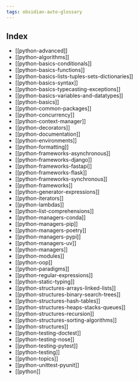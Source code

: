 ```yaml
---
tags: obsidian-auto-glossary
---
```

## Index
- [[python-advanced]]
- [[python-algorithms]]
- [[python-basics-conditionals]]
- [[python-basics-functions]]
- [[python-basics-lists-tuples-sets-dictionaries]]
- [[python-basics-syntax]]
- [[python-basics-typecasting-exceptions]]
- [[python-basics-variables-and-datatypes]]
- [[python-basics]]
- [[python-common-packages]]
- [[python-concurrency]]
- [[python-context-manager]]
- [[python-decorators]]
- [[python-documentation]]
- [[python-environments]]
- [[python-formatting]]
- [[python-frameworks-asynchronous]]
- [[python-frameworks-django]]
- [[python-frameworks-fastapi]]
- [[python-frameworks-flask]]
- [[python-frameworks-synchronous]]
- [[python-frameworks]]
- [[python-generator-expressions]]
- [[python-iterators]]
- [[python-lambdas]]
- [[python-list-comprehensions]]
- [[python-managers-conda]]
- [[python-managers-pip]]
- [[python-managers-poetry]]
- [[python-managers-pypi]]
- [[python-managers-uv]]
- [[python-managers]]
- [[python-modules]]
- [[python-oop]]
- [[python-paradigms]]
- [[python-regular-expressions]]
- [[python-static-typing]]
- [[python-structures-arrays-linked-lists]]
- [[python-structures-binary-search-trees]]
- [[python-structures-hash-tables]]
- [[python-structures-heaps-stacks-queues]]
- [[python-structures-recursion]]
- [[python-structures-sorting-algorithms]]
- [[python-structures]]
- [[python-testing-doctest]]
- [[python-testing-nose]]
- [[python-testing-pytest]]
- [[python-testing]]
- [[python-topics]]
- [[python-unittest-pyunit]]
- [[python]]
